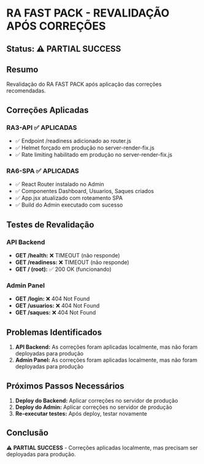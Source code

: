 # RA FAST PACK - REVALIDAÇÃO APÓS CORREÇÕES

## Status: ⚠️ PARTIAL SUCCESS

## Resumo
Revalidação do RA FAST PACK após aplicação das correções recomendadas.

## Correções Aplicadas

### RA3-API ✅ APLICADAS
- ✅ Endpoint /readiness adicionado ao router.js
- ✅ Helmet forçado em produção no server-render-fix.js
- ✅ Rate limiting habilitado em produção no server-render-fix.js

### RA6-SPA ✅ APLICADAS
- ✅ React Router instalado no Admin
- ✅ Componentes Dashboard, Usuarios, Saques criados
- ✅ App.jsx atualizado com roteamento SPA
- ✅ Build do Admin executado com sucesso

## Testes de Revalidação

### API Backend
- **GET /health:** ❌ TIMEOUT (não responde)
- **GET /readiness:** ❌ TIMEOUT (não responde)
- **GET / (root):** ✅ 200 OK (funcionando)

### Admin Panel
- **GET /login:** ❌ 404 Not Found
- **GET /usuarios:** ❌ 404 Not Found
- **GET /saques:** ❌ 404 Not Found

## Problemas Identificados

1. **API Backend:** As correções foram aplicadas localmente, mas não foram deployadas para produção
2. **Admin Panel:** As correções foram aplicadas localmente, mas não foram deployadas para produção

## Próximos Passos Necessários

1. **Deploy do Backend:** Aplicar correções no servidor de produção
2. **Deploy do Admin:** Aplicar correções no servidor de produção
3. **Re-executar testes:** Após deploy, testar novamente

## Conclusão
⚠️ **PARTIAL SUCCESS** - Correções aplicadas localmente, mas precisam ser deployadas para produção.
